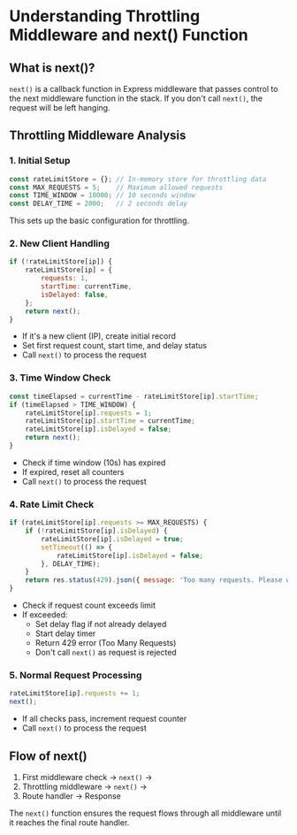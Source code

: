 # Understanding Throttling Middleware and next() Function

## What is next()?
`next()` is a callback function in Express middleware that passes control to the next middleware function in the stack. If you don't call `next()`, the request will be left hanging.

## Throttling Middleware Analysis

### 1. Initial Setup
```javascript
const rateLimitStore = {}; // In-memory store for throttling data
const MAX_REQUESTS = 5;    // Maximum allowed requests
const TIME_WINDOW = 10000; // 10 seconds window
const DELAY_TIME = 2000;   // 2 seconds delay
```
This sets up the basic configuration for throttling.

### 2. New Client Handling
```javascript
if (!rateLimitStore[ip]) {
    rateLimitStore[ip] = {
        requests: 1,
        startTime: currentTime,
        isDelayed: false,
    };
    return next();
}
```
- If it's a new client (IP), create initial record
- Set first request count, start time, and delay status
- Call `next()` to process the request

### 3. Time Window Check
```javascript
const timeElapsed = currentTime - rateLimitStore[ip].startTime;
if (timeElapsed > TIME_WINDOW) {
    rateLimitStore[ip].requests = 1;
    rateLimitStore[ip].startTime = currentTime;
    rateLimitStore[ip].isDelayed = false;
    return next();
}
```
- Check if time window (10s) has expired
- If expired, reset all counters
- Call `next()` to process the request

### 4. Rate Limit Check
```javascript
if (rateLimitStore[ip].requests >= MAX_REQUESTS) {
    if (!rateLimitStore[ip].isDelayed) {
        rateLimitStore[ip].isDelayed = true;
        setTimeout(() => {
            rateLimitStore[ip].isDelayed = false;
        }, DELAY_TIME);
    }
    return res.status(429).json({ message: 'Too many requests. Please wait.' });
}
```
- Check if request count exceeds limit
- If exceeded:
  - Set delay flag if not already delayed
  - Start delay timer
  - Return 429 error (Too Many Requests)
  - Don't call `next()` as request is rejected

### 5. Normal Request Processing
```javascript
rateLimitStore[ip].requests += 1;
next();
```
- If all checks pass, increment request counter
- Call `next()` to process the request

## Flow of next()
1. First middleware check → `next()` →
2. Throttling middleware → `next()` →
3. Route handler → Response

The `next()` function ensures the request flows through all middleware until it reaches the final route handler.